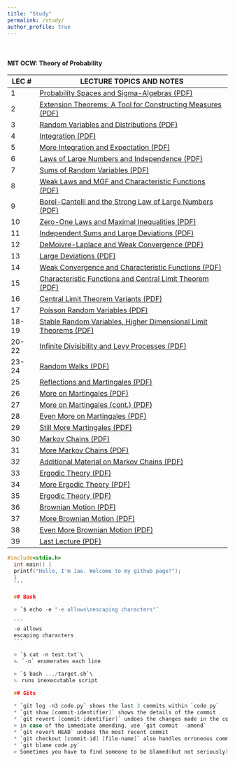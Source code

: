 ```yaml
---
title: "Study"
permalink: /study/
author_profile: true
---
```


  <br>

  #### MIT OCW: Theory of Probability
  
  <table summary="See table caption for summary." class="tablewidth75">
    <thead>
      <tr>
        <th scope="col">LEC&nbsp;#</th>
        <th scope="col">LECTURE&nbsp;TOPICS&nbsp;AND&nbsp;NOTES</th>
      </tr>
    </thead>
    <tbody>
      <tr class="row">
        <td>1</td>
        <td><a
            href="https://ocw.mit.edu/courses/mathematics/18-175-theory-of-probability-spring-2014/lecture-slides/MIT18_175S14_Lecture1.pdf" target="_blank">Probability
            Spaces and Sigma-Algebras (PDF)</a></td>
      </tr>
      <tr class="alt-row">
        <td>2</td>
        <td><a
            href="https://ocw.mit.edu/courses/mathematics/18-175-theory-of-probability-spring-2014/lecture-slides/MIT18_175S14_Lecture2.pdf" target="_blank">Extension
            Theorems: A Tool for Constructing Measures (PDF)</a></td>
      </tr>
      <tr class="row">
        <td>3</td>
        <td><a
            href="https://ocw.mit.edu/courses/mathematics/18-175-theory-of-probability-spring-2014/lecture-slides/MIT18_175S14_Lecture3.pdf" target="_blank">Random
            Variables and Distributions (PDF)</a></td>
      </tr>
      <tr class="alt-row">
        <td>4</td>
        <td><a
            href="https://ocw.mit.edu/courses/mathematics/18-175-theory-of-probability-spring-2014/lecture-slides/MIT18_175S14_Lecture4.pdf" target="_blank">Integration
            (PDF)</a></td>
      </tr>
      <tr class="row">
        <td>5</td>
        <td><a
            href="https://ocw.mit.edu/courses/mathematics/18-175-theory-of-probability-spring-2014/lecture-slides/MIT18_175S14_Lecture5.pdf" target="_blank">More
            Integration and Expectation (PDF)</a></td>
      </tr>
      <tr class="alt-row">
        <td>6</td>
        <td><a
            href="https://ocw.mit.edu/courses/mathematics/18-175-theory-of-probability-spring-2014/lecture-slides/MIT18_175S14_Lecture6.pdf" target="_blank">Laws
            of Large Numbers and Independence (PDF)</a></td>
      </tr>
      <tr class="row">
        <td>7</td>
        <td><a
            href="https://ocw.mit.edu/courses/mathematics/18-175-theory-of-probability-spring-2014/lecture-slides/MIT18_175S14_Lecture7.pdf" target="_blank">Sums
            of Random Variables (PDF)</a></td>
      </tr>
      <tr class="alt-row">
        <td>8</td>
        <td><a
            href="https://ocw.mit.edu/courses/mathematics/18-175-theory-of-probability-spring-2014/lecture-slides/MIT18_175S14_Lecture8.pdf" target="_blank">Weak
            Laws and MGF and Characteristic Functions (PDF)</a></td>
      </tr>
      <tr class="row">
        <td>9</td>
        <td><a
            href="https://ocw.mit.edu/courses/mathematics/18-175-theory-of-probability-spring-2014/lecture-slides/MIT18_175S14_Lecture9.pdf" target="_blank">Borel-Cantelli
            and the Strong Law of Large Numbers (PDF)</a></td>
      </tr>
      <tr class="alt-row">
        <td>10</td>
        <td><a
            href="https://ocw.mit.edu/courses/mathematics/18-175-theory-of-probability-spring-2014/lecture-slides/MIT18_175S14_Lecture10.pdf" target="_blank">Zero-One
            Laws and Maximal Inequalities (PDF)</a></td>
      </tr>
      <tr class="row">
        <td>11</td>
        <td><a
            href="https://ocw.mit.edu/courses/mathematics/18-175-theory-of-probability-spring-2014/lecture-slides/MIT18_175S14_Lecture11.pdf" target="_blank">Independent
            Sums and Large Deviations (PDF)</a></td>
      </tr>
      <tr class="alt-row">
        <td>12</td>
        <td><a
            href="https://ocw.mit.edu/courses/mathematics/18-175-theory-of-probability-spring-2014/lecture-slides/MIT18_175S14_Lecture12.pdf" target="_blank">DeMoivre-Laplace
            and Weak Convergence (PDF)</a></td>
      </tr>
      <tr class="row">
        <td>13</td>
        <td><a
            href="https://ocw.mit.edu/courses/mathematics/18-175-theory-of-probability-spring-2014/lecture-slides/MIT18_175S14_Lecture13.pdf" target="_blank">Large
            Deviations (PDF)</a></td>
      </tr>
      <tr class="alt-row">
        <td>14</td>
        <td><a
            href="https://ocw.mit.edu/courses/mathematics/18-175-theory-of-probability-spring-2014/lecture-slides/MIT18_175S14_Lecture14.pdf" target="_blank">Weak
            Convergence and Characteristic Functions (PDF)</a></td>
      </tr>
      <tr class="row">
        <td>15</td>
        <td><a
            href="https://ocw.mit.edu/courses/mathematics/18-175-theory-of-probability-spring-2014/lecture-slides/MIT18_175S14_Lecture15.pdf" target="_blank">Characteristic
            Functions and Central Limit Theorem (PDF)</a></td>
      </tr>
      <tr class="alt-row">
        <td>16</td>
        <td><a
            href="https://ocw.mit.edu/courses/mathematics/18-175-theory-of-probability-spring-2014/lecture-slides/MIT18_175S14_Lecture16.pdf" target="_blank">Central
            Limit Theorem Variants (PDF)</a></td>
      </tr>
      <tr class="row">
        <td>17</td>
        <td><a
            href="https://ocw.mit.edu/courses/mathematics/18-175-theory-of-probability-spring-2014/lecture-slides/MIT18_175S14_Lecture17.pdf" target="_blank">Poisson
            Random Variables (PDF)</a></td>
      </tr>
      <tr class="alt-row">
        <td>18-19</td>
        <td><a
            href="https://ocw.mit.edu/courses/mathematics/18-175-theory-of-probability-spring-2014/lecture-slides/MIT18_175S14_Lecture18.pdf" target="_blank">Stable
            Random Variables, Higher Dimensional Limit Theorems (PDF)</a></td>
      </tr>
      <tr class="row">
        <td>20-22</td>
        <td><a
            href="https://ocw.mit.edu/courses/mathematics/18-175-theory-of-probability-spring-2014/lecture-slides/MIT18_175S14_Lecture20.pdf" target="_blank">Infinite
            Divisibility and Levy Processes (PDF)</a></td>
      </tr>
      <tr class="alt-row">
        <td>23-24</td>
        <td><a
            href="https://ocw.mit.edu/courses/mathematics/18-175-theory-of-probability-spring-2014/lecture-slides/MIT18_175S14_Lecture23.pdf" target="_blank">Random
            Walks (PDF)</a></td>
      </tr>
      <tr class="row">
        <td>25</td>
        <td><a
            href="https://ocw.mit.edu/courses/mathematics/18-175-theory-of-probability-spring-2014/lecture-slides/MIT18_175S14_Lecture25.pdf" target="_blank">Reflections
            and Martingales (PDF)</a></td>
      </tr>
      <tr class="alt-row">
        <td>26</td>
        <td><a
            href="https://ocw.mit.edu/courses/mathematics/18-175-theory-of-probability-spring-2014/lecture-slides/MIT18_175S14_Lecture26.pdf" target="_blank">More
            on Martingales (PDF)</a></td>
      </tr>
      <tr class="row">
        <td>27</td>
        <td><a
            href="https://ocw.mit.edu/courses/mathematics/18-175-theory-of-probability-spring-2014/lecture-slides/MIT18_175S14_Lecture27.pdf" target="_blank">More
            on Martingales (cont.) (PDF)</a></td>
      </tr>
      <tr class="alt-row">
        <td>28</td>
        <td><a
            href="https://ocw.mit.edu/courses/mathematics/18-175-theory-of-probability-spring-2014/lecture-slides/MIT18_175S14_Lecture28.pdf" target="_blank">Even
            More on Martingales (PDF)</a></td>
      </tr>
      <tr class="row">
        <td>29</td>
        <td><a
            href="https://ocw.mit.edu/courses/mathematics/18-175-theory-of-probability-spring-2014/lecture-slides/MIT18_175S14_Lecture29.pdf" target="_blank">Still
            More Martingales (PDF)</a></td>
      </tr>
      <tr class="alt-row">
        <td>30</td>
        <td><a
            href="https://ocw.mit.edu/courses/mathematics/18-175-theory-of-probability-spring-2014/lecture-slides/MIT18_175S14_Lecture30.pdf" target="_blank">Markov
            Chains (PDF)</a></td>
      </tr>
      <tr class="row">
        <td>31</td>
        <td><a
            href="https://ocw.mit.edu/courses/mathematics/18-175-theory-of-probability-spring-2014/lecture-slides/MIT18_175S14_Lecture31.pdf" target="_blank">More
            Markov Chains (PDF)</a></td>
      </tr>
      <tr class="alt-row">
        <td>32</td>
        <td><a
            href="https://ocw.mit.edu/courses/mathematics/18-175-theory-of-probability-spring-2014/lecture-slides/MIT18_175S14_Lecture32.pdf" target="_blank">Additional
            Material on Markov Chains (PDF)</a></td>
      </tr>
      <tr class="row">
        <td>33</td>
        <td><a
            href="https://ocw.mit.edu/courses/mathematics/18-175-theory-of-probability-spring-2014/lecture-slides/MIT18_175S14_Lecture33.pdf" target="_blank">Ergodic
            Theory (PDF)</a></td>
      </tr>
      <tr class="alt-row">
        <td>34</td>
        <td><a
            href="https://ocw.mit.edu/courses/mathematics/18-175-theory-of-probability-spring-2014/lecture-slides/MIT18_175S14_Lecture34.pdf" target="_blank">More
            Ergodic Theory (PDF)</a></td>
      </tr>
      <tr class="row">
        <td>35</td>
        <td><a
            href="https://ocw.mit.edu/courses/mathematics/18-175-theory-of-probability-spring-2014/lecture-slides/MIT18_175S14_Lecture35.pdf" target="_blank">Ergodic
            Theory (PDF)</a></td>
      </tr>
      <tr class="alt-row">
        <td>36</td>
        <td><a
            href="https://ocw.mit.edu/courses/mathematics/18-175-theory-of-probability-spring-2014/lecture-slides/MIT18_175S14_Lecture36.pdf" target="_blank">Brownian
            Motion (PDF)</a></td>
      </tr>
      <tr class="row">
        <td>37</td>
        <td><a
            href="https://ocw.mit.edu/courses/mathematics/18-175-theory-of-probability-spring-2014/lecture-slides/MIT18_175S14_Lecture37.pdf" target="_blank">More
            Brownian Motion (PDF)</a></td>
      </tr>
      <tr class="alt-row">
        <td>38</td>
        <td><a
            href="https://ocw.mit.edu/courses/mathematics/18-175-theory-of-probability-spring-2014/lecture-slides/MIT18_175S14_Lecture38.pdf" target="_blank">Even
            More Brownian Motion (PDF)</a></td>
      </tr>
      <tr class="row">
        <td>39</td>
        <td><a
            href="https://ocw.mit.edu/courses/mathematics/18-175-theory-of-probability-spring-2014/lecture-slides/MIT18_175S14_Lecture39.pdf" target="_blank">Last
            Lecture (PDF)</a></td>
      </tr>
    </tbody>
  </table>

  <style>
    code {
      font-size: .75rem;
    }
  </style>

  ```c
  #include<stdio.h>
    int main() {
    printf("Hello, I'm Jae. Welcome to my github page!");
    }
    ```

    ## Bash

    > `$ echo -e "-e allows\nescaping characters"`

    ```
    -e allows
    escaping characters
    ```

    > `$ cat -n test.txt`\
    ㄴ `-n` enumerates each line

    > `$ bash .../target.sh`\
    ㄴ runs inexecutable script

    ## Gits

    * `git log -n3 code.py` shows the last 3 commits within `code.py`
    * `git show [commit-identifier]` shows the details of the commit
    * `git revert [commit-identifier]` undoes the changes made in the commit
    > in case of the immediate amending, use `git commit --amend`
    * `git revert HEAD` undoes the most recent commit
    * `git checkout [commit-id] [file-name]` also handles erroneous commits
    * `git blame code.py`
    > Sometimes you have to find someone to be blamed(but not seriously) for bugs or errors.